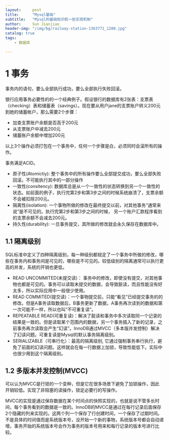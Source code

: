 ```yaml
---
layout:     post
title:      "Mysql基础"
subtitle:   "Mysql的基础知识和一些实现机制"
author:     Sun Jianjiao
header-img: "/img/bg/railway-station-1363771_1280.jpg"
catalog: true
tags:
    - 数据库

---
```


# 1 事务

事务内的语句，要么全部执行成功，要么全部执行失败回滚。

银行应用事务必要性的的一个经典例子。假设银行的数据库有2张表：支票表（checking）表和储蓄表（savings）。现在要从用户jane的支票账户转义200元到她的储蓄帐户，那么需要2个步骤：

- 加查支票账户余额是否高于200元
- 从支票账户中减去200元
- 储蓄账户余额中增加200元

以上3个操作必须打包在一个事务中，任何一个步骤是白，必须同时会滚所有的操作。

事务满足ACID。

- 原子性(Atomictiy): 整个事务中的所有操作要么全部提交成功，要么全部失败回滚。不可能执行其中的一部分操作
- 一致性(consitency): 数据库总是从一个一致性的状态转换到另一个一致性的状态。如前面的例子，执行完第2步和第3步之间的时候系统崩溃了，支票余额不会被扣除200元。
- 隔离性(isolation): 一个事物所做的修改在最终提交以前，对其他事务“通常来说”是不可见的。执行完第2步和第3步之间的时候， 另一个账户汇款程序看到的支票余额不会减去200元。
- 持久性(durability): 一旦事务提交，其所做的修改就会永久保存在数据库中。

## 1.1 隔离级别

SQL标准中定义了四种隔离级别，每一种级别都规定了一个事务中所做的修改，哪些在事务内和事务间是可见的，哪些是不可见的。较低级别的隔离通常可以执行更高的并发，系统的开销也更低。

- READ UNCOMMITED(未提交读)： 事务中的修改，即使没有提交，对其他事物也都是可见的。事务可以读取未提交的数据，会导致脏读，而且性能没有好太多，所以实际应用中一般很少使用。
- READ COMMITED(提交读)：一个事物提交前，只能“看见”已经提交事务的的修改。但是A事务读取数据后，B事务更新了数据，A事务再次读到的数据和第一次可能不一样，所以也叫“不可重复读”。
- REPEATABLE READ(可重复读)：解决了脏读和事务中多次读取同一个记录的结果是一致的。但是读取某个范围内的数据，另一个事务插入了新的记录，之前事务再次读取会产生“幻读”。InnoDB通过MVCC（多本版并发控制）解决了幻读问题。可重复读是Mysql的默认事务隔离级别。
- SERIALIZABLE（可串行化）：最高的隔离级别, 它通过强制事务串行执行，避免了前面的幻读问题。这样就会在每一行数据上加锁，导致性能低下。实际中也很少用到这个隔离级别。

## 1.2 多版本并发控制(MVCC)

可以认为MVCC是行锁的一个变种，但是它在很多场景下避免了加锁操作，因此开销较低。实现了非阻塞的读操作，锁定必要行的写操作。

MVCC的实现是通过保存数据在某个时间点的快照实现的，也就是说不管多长时间，每个事务看到的数据是一致的。InnoDB的MVCC是通过在每行记录后面保存2个隐藏的列来实现的。这两个列一个保存了行创建时间，一个保存了过期时间。不是具体的时间值而是系统版本号，没开始一个新的事物，系统版本号都会自动递增。事务开始的系统版本号会作为事务的版本号用来和每行记录的版本号进行比较。
